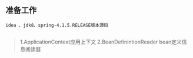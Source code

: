 
## 准备工作
```
idea 、jdk8、spring-4.1.5.RELEASE版本源码


```

> 1.ApplicationContext应用上下文
  2.BeanDefinintionReader bean定义信息阅读器
